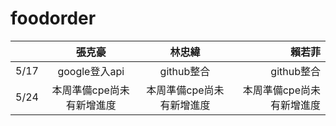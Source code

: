 # foodorder
||張克豪|林忠緯|賴若菲|
|:------|:-------:|:-------:|--------:|
|5/17|   google登入api   |  github整合  |   github整合 |
|5/24| 本周準備cpe尚未有新增進度   |  本周準備cpe尚未有新增進度  |   本周準備cpe尚未有新增進度 |
